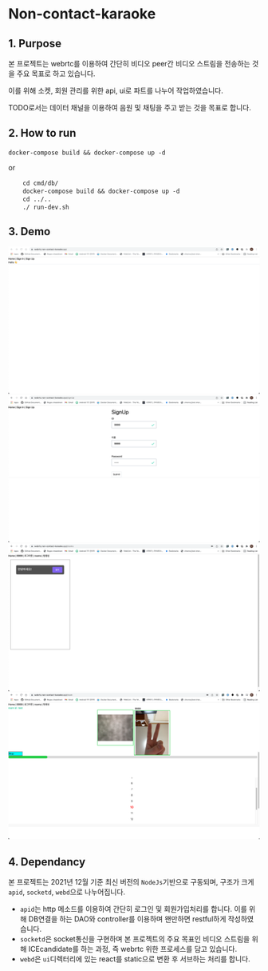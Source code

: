 # Non-contact-karaoke

## 1. Purpose

본 프로젝트는 webrtc를 이용하여 간단히 비디오 peer간 비디오 스트림을 전송하는 것을 주요 목표로 하고 있습니다.

이를 위해 소켓, 회원 관리를 위한 api, ui로 파트를 나누어 작업하였습니다.

TODO로서는 데이터 채널을 이용하여 음원 및 채팅을 주고 받는 것을 목표로 합니다.

## 2. How to run

```
docker-compose build && docker-compose up -d

```

or

```
    cd cmd/db/
    docker-compose build && docker-compose up -d
    cd ../..
    ./ run-dev.sh
```

## 3. Demo

![demo1](./demo/main.png)
![demo2](./demo/signUp.png)
![demo1](./demo/rooms.png)
![demo1](./demo/inRoom.png)

## 4. Dependancy

본 프로젝트는 2021년 12월 기준 최신 버전의 `NodeJs`기반으로 구동되며, 구조가 크게 `apid`, `socketd`, `webd`으로 나누어집니다.

- `apid`는 http 메소드를 이용하여 간단히 로그인 및 회원가입처리를 합니다. 이를 위해 DB연결을 하는 DAO와 controller를 이용하며 왠만하면 restful하게 작성하였습니다.
- `socketd`은 socket통신을 구현하며 본 프로젝트의 주요 목표인 비디오 스트림을 위해 ICEcandidate를 하는 과정, 즉 webrtc 위한 프로세스를 담고 있습니다.
- `webd`은 `ui`디렉터리에 있는 react를 static으로 변환 후 서브하는 처리를 합니다.
